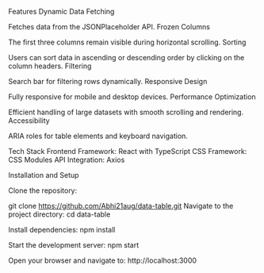 Features
Dynamic Data Fetching

Fetches data from the JSONPlaceholder API.
Frozen Columns

The first three columns remain visible during horizontal scrolling.
Sorting

Users can sort data in ascending or descending order by clicking on the column headers.
Filtering

Search bar for filtering rows dynamically.
Responsive Design

Fully responsive for mobile and desktop devices.
Performance Optimization

Efficient handling of large datasets with smooth scrolling and rendering.
Accessibility

ARIA roles for table elements and keyboard navigation.

Tech Stack
Frontend Framework: React with TypeScript
CSS Framework: CSS Modules
API Integration: Axios

Installation and Setup

Clone the repository:

git clone https://github.com/Abhi21aug/data-table.git
Navigate to the project directory:
cd data-table

Install dependencies:
npm install

Start the development server:
npm start

Open your browser and navigate to:
http://localhost:3000
